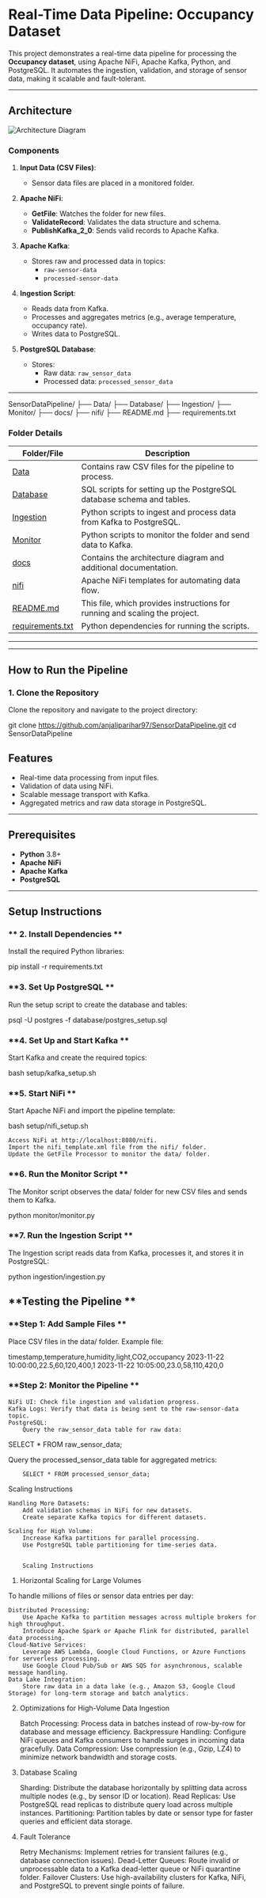 # Real-Time Data Pipeline: Occupancy Dataset

This project demonstrates a real-time data pipeline for processing the **Occupancy dataset**, using Apache NiFi, Apache Kafka, Python, and PostgreSQL. It automates the ingestion, validation, and storage of sensor data, making it scalable and fault-tolerant.

---

## **Architecture**

![Architecture Diagram](docs/architecture.png)

### **Components**
1. **Input Data (CSV Files)**:
   - Sensor data files are placed in a monitored folder.

2. **Apache NiFi**:
   - **GetFile**: Watches the folder for new files.
   - **ValidateRecord**: Validates the data structure and schema.
   - **PublishKafka_2_0**: Sends valid records to Apache Kafka.

3. **Apache Kafka**:
   - Stores raw and processed data in topics:
     - `raw-sensor-data`
     - `processed-sensor-data`

4. **Ingestion Script**:
   - Reads data from Kafka.
   - Processes and aggregates metrics (e.g., average temperature, occupancy rate).
   - Writes data to PostgreSQL.

5. **PostgreSQL Database**:
   - Stores:
     - Raw data: `raw_sensor_data`
     - Processed data: `processed_sensor_data`
    
     

---
SensorDataPipeline/
├── Data/
├── Database/
├── Ingestion/
├── Monitor/
├── docs/
├── nifi/
├── README.md
├── requirements.txt



### **Folder Details**

| **Folder/File**         | **Description**                                                                                 |
|--------------------------|-------------------------------------------------------------------------------------------------|
| [Data](./Data/)          | Contains raw CSV files for the pipeline to process.                                            |
| [Database](./Database/)  | SQL scripts for setting up the PostgreSQL database schema and tables.                          |
| [Ingestion](./Ingestion/)| Python scripts to ingest and process data from Kafka to PostgreSQL.                            |
| [Monitor](./Monitor/)    | Python scripts to monitor the folder and send data to Kafka.                                   |
| [docs](./docs/)          | Contains the architecture diagram and additional documentation.                                |
| [nifi](./nifi/)          | Apache NiFi templates for automating data flow.                                                |
| [README.md](./README.md) | This file, which provides instructions for running and scaling the project.                    |
| [requirements.txt](./requirements.txt)| Python dependencies for running the scripts.                                     |

---



---

## **How to Run the Pipeline**

### **1. Clone the Repository**

Clone the repository and navigate to the project directory:


git clone https://github.com/anjaliparihar97/SensorDataPipeline.git
cd SensorDataPipeline


## **Features**
 - Real-time data processing from input files.
- Validation of data using NiFi.
- Scalable message transport with Kafka.
- Aggregated metrics and raw data storage in PostgreSQL.

---

## **Prerequisites**
- **Python** 3.8+
- **Apache NiFi**
- **Apache Kafka**
- **PostgreSQL**

---

## **Setup Instructions**



### ** 2. Install Dependencies **

Install the required Python libraries:

pip install -r requirements.txt

### **3. Set Up PostgreSQL **

Run the setup script to create the database and tables:

psql -U postgres -f database/postgres_setup.sql

### **4. Set Up and Start Kafka **

Start Kafka and create the required topics:

bash setup/kafka_setup.sh

### **5. Start NiFi **

Start Apache NiFi and import the pipeline template:

bash setup/nifi_setup.sh

    Access NiFi at http://localhost:8080/nifi.
    Import the nifi_template.xml file from the nifi/ folder.
    Update the GetFile Processor to monitor the data/ folder.

### **6. Run the Monitor Script **

The Monitor script observes the data/ folder for new CSV files and sends them to Kafka.

python monitor/monitor.py

### **7. Run the Ingestion Script **

The Ingestion script reads data from Kafka, processes it, and stores it in PostgreSQL:

python ingestion/ingestion.py

## **Testing the Pipeline **
### **Step 1: Add Sample Files **

Place CSV files in the data/ folder. Example file:

timestamp,temperature,humidity,light,CO2,occupancy
2023-11-22 10:00:00,22.5,60,120,400,1
2023-11-22 10:05:00,23.0,58,110,420,0

### **Step 2: Monitor the Pipeline **

    NiFi UI: Check file ingestion and validation progress.
    Kafka Logs: Verify that data is being sent to the raw-sensor-data topic.
    PostgreSQL:
        Query the raw_sensor_data table for raw data:

SELECT * FROM raw_sensor_data;

Query the processed_sensor_data table for aggregated metrics:

        SELECT * FROM processed_sensor_data;

Scaling Instructions

    Handling More Datasets:
        Add validation schemas in NiFi for new datasets.
        Create separate Kafka topics for different datasets.

    Scaling for High Volume:
        Increase Kafka partitions for parallel processing.
        Use PostgreSQL table partitioning for time-series data.


        Scaling Instructions
1. Horizontal Scaling for Large Volumes

To handle millions of files or sensor data entries per day:

    Distributed Processing:
        Use Apache Kafka to partition messages across multiple brokers for high throughput.
        Introduce Apache Spark or Apache Flink for distributed, parallel data processing.
    Cloud-Native Services:
        Leverage AWS Lambda, Google Cloud Functions, or Azure Functions for serverless processing.
        Use Google Cloud Pub/Sub or AWS SQS for asynchronous, scalable message handling.
    Data Lake Integration:
        Store raw data in a data lake (e.g., Amazon S3, Google Cloud Storage) for long-term storage and batch analytics.

2. Optimizations for High-Volume Data Ingestion

    Batch Processing:
        Process data in batches instead of row-by-row for database and message efficiency.
    Backpressure Handling:
        Configure NiFi queues and Kafka consumers to handle surges in incoming data gracefully.
    Data Compression:
        Use compression (e.g., Gzip, LZ4) to minimize network bandwidth and storage costs.

3. Database Scaling

    Sharding:
        Distribute the database horizontally by splitting data across multiple nodes (e.g., by sensor ID or location).
    Read Replicas:
        Use PostgreSQL read replicas to distribute query load across multiple instances.
    Partitioning:
        Partition tables by date or sensor type for faster queries and efficient data storage.

4. Fault Tolerance

    Retry Mechanisms:
        Implement retries for transient failures (e.g., database connection issues).
    Dead-Letter Queues:
        Route invalid or unprocessable data to a Kafka dead-letter queue or NiFi quarantine folder.
    Failover Clusters:
        Use high-availability clusters for Kafka, NiFi, and PostgreSQL to prevent single points of failure.


